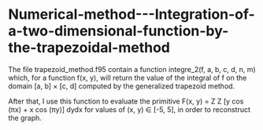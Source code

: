 # Numerical-method---Integration-of-a-two-dimensional-function-by-the-trapezoidal-method



The file trapezoid_method.f95 contain a function integre_2(f, a, b, c, d, n, m) which, for a function f(x, y), will return the value of the integral of f on the domain [a, b] × [c, d] computed by the generalized trapezoid method.
 
After that, I use this function to evaluate the primitive F(x, y) = Z Z [y cos (πx) + x cos (πy)] dydx for values of (x, y) ∈ [-5, 5], in order to reconstruct the graph.
